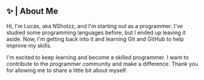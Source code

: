 ## ✨ | About Me
Hi, I'm Lucas, aka NShotzz, and I'm starting out as a programmer. I've studied some programming languages before, but I ended up leaving it aside. Now, I'm getting back into it and learning Git and GitHub to help improve my skills.

I'm excited to keep learning and become a skilled programmer. I want to contribute to the programmer community and make a difference. Thank you for allowing me to share a little bit about myself.
